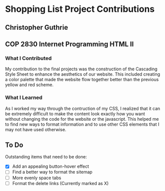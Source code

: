 # Shopping List Project Contributions
## Christopher Guthrie
## COP 2830 Internet Programming HTML II
### What I Contributed
My contribution to the final projects was the construction of the Cascading Style Sheet to enhance the aesthetics of our website.
This included creating a color palette that made the website flow together better than the previous yellow and red scheme.

### What I Learned
As I worked my way through the contruction of my CSS, I realized that it can be extremely difficult to make the content look exactly how you want without changing the code for the website or the javascript.
This helped me to find new ways to format information and to use other CSS elements that I may not have used otherwise.

## To Do
Outstanding items that need to be done:
- [x] Add an appealing button-hover effect
- [ ] Find a better way to format the sitemap
- [ ] More evenly space tabs
- [ ] Format the delete links (Currently marked as X)